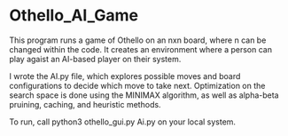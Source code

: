 # Othello_AI_Game

This program runs a game of Othello on an nxn board, where n can be changed within the code. It creates an environment where a person can play agaist an AI-based player on their system. 

I wrote the AI.py file, which explores possible moves and board configurations to decide which move to take next. Optimization on the search space is done using the MINIMAX algorithm, as well as alpha-beta pruining, caching, and heuristic methods.

To run, call python3 othello_gui.py Ai.py on your local system.
